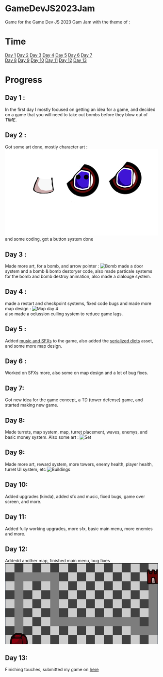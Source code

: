 # GameDevJS2023Jam

Game for the Game Dev JS 2023 Gam Jam with the theme of : 
# Time
<a href="https://github.com/DanPeled/GameDevJS2023Jam/blob/main/README.md#day-1-">Day 1</a>
<a href="https://github.com/DanPeled/GameDevJS2023Jam/blob/main/README.md#day-2-">Day 2</a>
<a href="https://github.com/DanPeled/GameDevJS2023Jam/blob/main/README.md#day-3-">Day 3</a>
<a href="https://github.com/DanPeled/GameDevJS2023Jam/blob/main/README.md#day-4">Day 4</a>
<a href="https://github.com/DanPeled/GameDevJS2023Jam/blob/main/README.md#day-5-">Day 5</a>
<a href="https://github.com/DanPeled/GameDevJS2023Jam/blob/main/README.md#day-6-">Day 6</a>
<a href="https://github.com/DanPeled/GameDevJS2023Jam/blob/main/README.md#day-7">Day 7</a></br>
<a href="https://github.com/DanPeled/GameDevJS2023Jam/blob/main/README.md#day-8">Day 8</a>
<a href="https://github.com/DanPeled/GameDevJS2023Jam/blob/main/README.md#day-9">Day 9</a>
<a href="https://github.com/DanPeled/GameDevJS2023Jam/blob/main/README.md#day-10">Day 10</a>
<a href="https://github.com/DanPeled/GameDevJS2023Jam/blob/main/README.md#day-11">Day 11</a>
<a href="https://github.com/DanPeled/GameDevJS2023Jam/blob/main/README.md#day-12">Day 12</a>
<a href="https://github.com/DanPeled/GameDevJS2023Jam/blob/main/README.md#day-13">Day 13</a>

# Progress

## Day 1 : 
In the first day I mostly focused on getting an idea for a game, and decided on a game that you will need to take out bombs before they blow out of *TIME*.

## Day 2 :
Got some art done, mostly character art : ![Tinytime](https://raw.githubusercontent.com/DanPeled/GameDevJS2023Jam/main/Assets/Animation/Art/TinyTime.png)
and some coding, got a button system done

## Day 3 : 
Made more art, for a bomb, and arrow pointer : ![Bomb](https://raw.githubusercontent.com/DanPeled/GameDevJS2023Jam/main/Assets/Animation/Art/Bomb.png) made a door system and a bomb & bomb destoryer code, also made particale systems for the bomb and bomb destroy animation, also made a dialouge system.

## Day 4 :
made a restart and checkpoint systems, fixed code bugs and made more map design : ![Map day 4](https://media.discordapp.net/attachments/1097134991772762184/1097135325383508079/image.png?width=557&height=463) </br>
also made a oclussion culling system to reduce game lags.

## Day 5 :
Added [music and SFXs](https://github.com/DanPeled/GameDevJS2023Jam/tree/main/Assets/Audio) to the game, also added the [serialized dicts](https://assetstore.unity.com/packages/tools/integration/serializabledictionary-90477) asset, and some more map design.

## Day 6 : 
Worked on SFXs more, also some on map design and a lot of bug fixes.

## Day 7:
Got new idea for the game concept, a TD (tower defense) game, and started making new game.

## Day 8:
Made turrets, map system, map, turret placement, waves, enemys, and basic money system. Also some art : ![Set](https://github.com/DanPeled/GameDevJS2023Jam/blob/main/Assets/Animation/Art/Set.png?raw=true)

## Day 9: 
Made more art, reward system, more towers, enemy health, player health, turret UI system, etc ![Buildings](https://github.com/DanPeled/GameDevJS2023Jam/blob/main/Assets/Buildings.png?raw=true)

## Day 10:
Added upgrades (kinda), added sfx and music, fixed bugs, game over screen, and more.

## Day 11:
Added fully working upgrades, more sfx, basic main menu, more enemies and more.

## Day 12:
Addedd another map, finished main menu, bug fixes ![new map](https://github.com/DanPeled/GameDevJS2023Jam/blob/main/Assets/Map02.png?raw=true)

## Day 13:
Finishing touches, submitted my game on [here](https://jeffrygames.itch.io/time-td)
